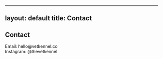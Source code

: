 
---
layout: default
title: Contact
---

<section class="contact">
  <h2>Contact</h2>
  <p>Email: hello@vetkennel.co<br>Instagram: @thevetkennel</p>
</section>
